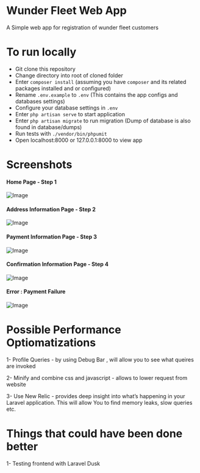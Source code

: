 # Wunder Fleet Web App

A Simple web app for registration of wunder fleet customers

# To run locally

 - Git clone this repository
 - Change directory into root of cloned folder
 - Enter `composer install` (assuming you have `composer` and its related packages installed and or configured)
 - Rename `.env.example`  to `.env` (This contains the app configs and databases settings)
 - Configure your database settings in `.env`
 - Enter `php artisan serve` to start application
 - Enter `php artisan migrate` to run migration (Dump of database is also found in database/dumps)
 - Run tests with `./vendor/bin/phpumit`
 - Open localhost:8000 or 127.0.0.1:8000 to view app

# Screenshots
#### Home Page - Step 1
![Image](screenshots/1.png?raw=true "HomePage")

#### Address Information Page - Step 2
![Image](screenshots/2.png?raw=true "Address Information Page")

#### Payment Information Page - Step 3
![Image](screenshots/3.png?raw=true "Payment Information Page")

#### Confirmation Information Page - Step 4
![Image](screenshots/4.png?raw=true "Confirmation Information Page")

#### Error : Payment Failure
![Image](screenshots/5.png?raw=true "Error : Payment Failure")


# Possible Performance Optiomatizations

1- Profile Queries - by using Debug Bar , will allow you to see what queires are invoked

2- Minify and combine css and javascript -  allows to lower request from website

3- Use New Relic - provides deep insight into what’s happening in your Laravel application. This will allow You to find memory leaks, slow queries etc.

# Things that could have been done better

1- Testing frontend with Laravel Dusk 